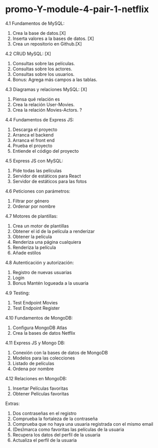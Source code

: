 # promo-Y-module-4-pair-1-netflix

4.1 Fundamentos de MySQL:

1. Crea la base de datos.[X]
2. Inserta valores a la bases de datos. [X]
3. Crea un repositorio en Github.[X]

4.2 CRUD MySQL: [X]

1.  Consultas sobre las películas.
2.  Consultas sobre los actores.
3.  Consultas sobre los usuarios.
4.  Bonus: Agrega más campos a las tablas.

4.3 Diagramas y relaciones MySQL: [X]

1.  Piensa qué relación es
2.  Crea la relación User-Movies.
3.  Crea la relación Movies-Actors. ?

4.4 Fundamentos de Express JS:

1.  Descarga el proyecto
2.  Arranca el backend
3.  Arranca el front end
4.  Prueba el proyecto
5.  Entiende el código del proyecto

4.5 Express JS con MySQL:

1.  Pide todas las películas
2.  Servidor de estáticos para React
3.  Servidor de estáticos para las fotos

4.6 Peticiones con parámetros:

1.  Filtrar por género
2.  Ordenar por nombre

4.7 Motores de plantillas:

1.  Crea un motor de plantillas
1.  Obtener el id de la película a renderizar
1.  Obtener la película
1.  Renderiza una página cualquiera
1.  Renderiza la película
1.  Añade estilos

4.8 Autenticación y autorización:

1.  Registro de nuevas usuarias
2.  Login
3.  Bonus Mantén logueada a la usuaria

4.9 Testing:

1.  Test Endpoint Movies
2.  Test Endpoint Register

4.10 Fundamentos de MongoDB:

1.  Configura MongoDB Atlas
2.  Crea la bases de datos Netflix

4.11 Express JS y Mongo DB:

1.  Conexión con la bases de datos de MongoDB
2.  Modelos para las colecciones
3.  Listado de películas
4.  Ordena por nombre

4.12 Relaciones en MongoDB:

1.  Insertar Películas favoritas
2.  Obtener Películas favoritas

Extras:

1.  Dos contraseñas en el registro
2.  Comprueba la fortaleza de la contraseña
3.  Comprueba que no haya una usuaria registrada con el mismo email
4.  (Des)marca como favoritas las películas de la usuaria
5.  Recupera los datos del perfil de la usuaria
6.  Actualiza el perfil de la usuaria
